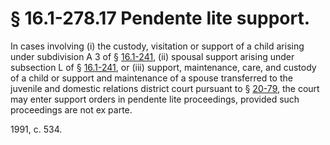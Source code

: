 # § 16.1-278.17 Pendente lite support.

<p>In cases involving (i) the custody, visitation or support of a child arising under subdivision A 3 of § <a href='http://law.lis.virginia.gov/vacode/16.1-241/'>16.1-241</a>, (ii) spousal support arising under subsection L of § <a href='http://law.lis.virginia.gov/vacode/16.1-241/'>16.1-241</a>, or (iii) support, maintenance, care, and custody of a child or support and maintenance of a spouse transferred to the juvenile and domestic relations district court pursuant to § <a href='http://law.lis.virginia.gov/vacode/20-79/'>20-79</a>, the court may enter support orders in pendente lite proceedings, provided such proceedings are not ex parte.</p><p>1991, c. 534.</p>